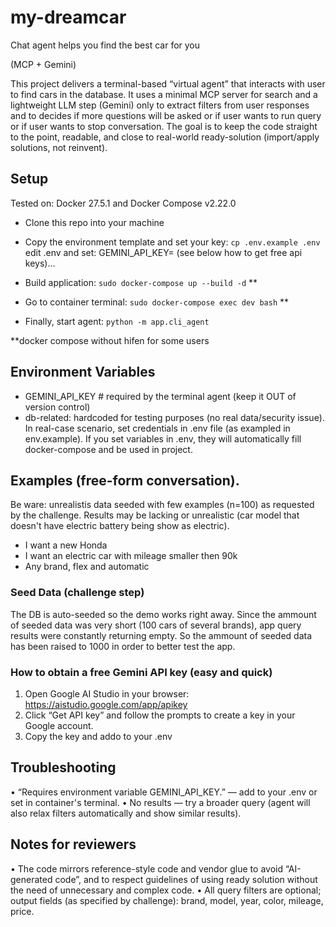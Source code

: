 # my-dreamcar
Chat agent helps you find the best car for you

(MCP + Gemini)

This project delivers a terminal-based “virtual agent” that interacts with user to find cars in the database.
It uses a minimal MCP server for search and a lightweight LLM step (Gemini) only to extract filters from user responses and to decides if more questions will be asked or if user wants to run query or if user wants to stop conversation.
The goal is to keep the code straight to the point, readable, and close to real-world ready-solution (import/apply solutions, not reinvent).

## Setup

Tested on: Docker 27.5.1 and Docker Compose v2.22.0

- Clone this repo into your machine
- Copy the environment template and set your key:
   ```cp .env.example .env```
   edit .env and set: GEMINI_API_KEY= (see below how to get free api keys)...  

  
- Build application:
   ```sudo docker-compose up --build -d``` **
- Go to container terminal:
  ```sudo docker-compose exec dev bash``` **
- Finally, start agent:
  ```python -m app.cli_agent```

**docker compose without hifen for some users

## Environment Variables

- GEMINI_API_KEY     # required by the terminal agent (keep it OUT of version control)
- db-related: hardcoded for testing purposes (no real data/security issue). In real-case scenario, set credentials in .env file (as exampled in env.example). If you set variables in .env, they will automatically fill docker-compose and be used in project.

## Examples (free-form conversation).
Be ware: unrealistis data seeded with few examples (n=100) as requested by the challenge. Results may be lacking or unrealistic (car model that doesn't have electric battery being show as electric).

- I want a new Honda
- I want an electric car with mileage smaller then 90k
- Any brand, flex and automatic

### Seed Data (challenge step)

The DB is auto-seeded so the demo works right away. Since the ammount of seeded data was very short (100 cars of several brands), app query results were constantly returning empty. So the ammount of seeded data has been raised to 1000 in order to better test the app. 

### How to obtain a free Gemini API key (easy and quick)

1) Open Google AI Studio in your browser: https://aistudio.google.com/app/apikey
2) Click “Get API key” and follow the prompts to create a key in your Google account.
3) Copy the key and addo to your .env

## Troubleshooting

• “Requires environment variable GEMINI_API_KEY.” — add to your .env or set in container's terminal.
• No results — try a broader query (agent will also relax filters automatically and show similar results).


## Notes for reviewers

• The code mirrors reference-style code and vendor glue to avoid “AI-generated code”, and to respect guidelines of using ready solution without the need of unnecessary and complex code.
• All query filters are optional; output fields (as specified by challenge): brand, model, year, color, mileage, price.
